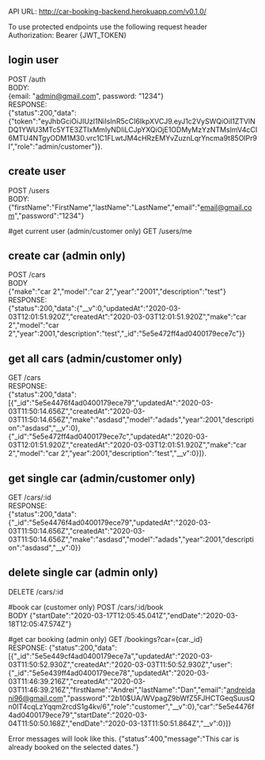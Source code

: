 API URL: http://car-booking-backend.herokuapp.com/v0.1.0/

To use protected endpoints use the following request header  
Authorization: Bearer {JWT_TOKEN}  

## login user

POST /auth  
BODY:  
{email: "admin@gmail.com", password: "1234"}  
RESPONSE:  
{"status":200,"data":{"token":"eyJhbGciOiJIUzI1NiIsInR5cCI6IkpXVCJ9.eyJ1c2VySWQiOiI1ZTVlNDQ1YWU3MTc5YTE3ZTIxMmIyNDIiLCJpYXQiOjE1ODMyMzYzNTMsImV4cCI6MTU4NTgyODM1M30.vrc1C1FLwtJM4cHRzEMYvZuznLqrYncma9t85OlPr9I","role":"admin/customer"}}. 

## create user

POST /users  
BODY:  
{"firstName":"FirstName","lastName":"LastName","email":"email@gmail.com","password":"1234"}  

#get current user (admin/customer only) 
GET /users/me  

## create car (admin only)

POST /cars  
BODY  
{"make":"car 2","model":"car 2","year":"2001","description":"test"}   
RESPONSE:  
{"status":200,"data":{"\_\_v":0,"updatedAt":"2020-03-03T12:01:51.920Z","createdAt":"2020-03-03T12:01:51.920Z","make":"car 2","model":"car 2","year":2001,"description":"test","\_id":"5e5e472ff4ad0400179ece7c"}}

## get all cars (admin/customer only)

GET /cars  
RESPONSE:  
{"status":200,"data":[{"_id":"5e5e4476f4ad0400179ece79","updatedAt":"2020-03-03T11:50:14.656Z","createdAt":"2020-03-03T11:50:14.656Z","make":"asdasd","model":"adads","year":2001,"description":"asdasd","__v":0},{"_id":"5e5e472ff4ad0400179ece7c","updatedAt":"2020-03-03T12:01:51.920Z","createdAt":"2020-03-03T12:01:51.920Z","make":"car 2","model":"car 2","year":2001,"description":"test","__v":0}]}. 

## get single car (admin/customer only)

GET /cars/:id  
RESPONSE:  
{"status":200,"data":{"\_id":"5e5e4476f4ad0400179ece79","updatedAt":"2020-03-03T11:50:14.656Z","createdAt":"2020-03-03T11:50:14.656Z","make":"asdasd","model":"adads","year":2001,"description":"asdasd","\_\_v":0}}  

## delete single car (admin only)

DELETE /cars/:id

#book car (customer only)
POST /cars/:id/book  
BODY {"startDate":"2020-03-17T12:05:45.041Z","endDate":"2020-03-18T12:05:47.574Z"}  

#get car booking (admin only)
GET /bookings?car={car.\_id}  
RESPONSE: {"status":200,"data":[{"_id":"5e5e449cf4ad0400179ece7a","updatedAt":"2020-03-03T11:50:52.930Z","createdAt":"2020-03-03T11:50:52.930Z","user":{"_id":"5e5e439ff4ad0400179ece78","updatedAt":"2020-03-03T11:46:39.216Z","createdAt":"2020-03-03T11:46:39.216Z","firstName":"Andrei","lastName":"Dan","email":"andreidani96@gmail.com","password":"$2b$10$UA/WVpagZ9bWfZ5FJHCTGeqSuusQn0IT4cqLzYqqm2rcdS1g4kv/6","role":"customer","__v":0},"car":"5e5e4476f4ad0400179ece79","startDate":"2020-03-04T11:50:50.168Z","endDate":"2020-03-13T11:50:51.864Z","__v":0}]}  

Error messages will look like this. 
{"status":400,"message":"This car is already booked on the selected dates."}
